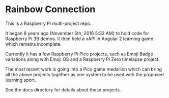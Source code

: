 # Rainbow Connection

This is a Raspberry Pi multi-project repo.

It began 8 years ago (November 5th, 2016 5:32 AM) to hold code for Raspberry Pi 3B demos.
It then held a xAPI in Angular 2 learning game which remains incomplete.

Currently it has a few Raspberry Pi Pico projects, such as Emoji Badge variations along with Emoji OS and a Raspberry Pi Zero timelapse project.

The most recent work is going into a Pico game medallion which can bring all the above projects together as one system to be used with the proposed learning sport.

See the docs directory for details about these projects.
